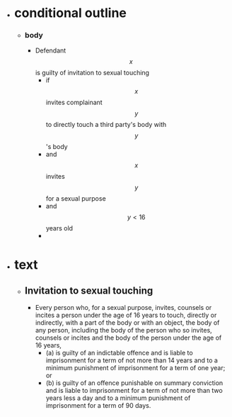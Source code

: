 - # conditional outline
	- ### body
		- Defendant $$x$$ is guilty of invitation to sexual touching
			- if $$x$$ invites complainant $$y$$ to directly touch a third party's body with $$y$$'s body
			- and $$x$$ invites $$y$$ for a sexual purpose
			- and $$y < 16$$ years old
			-
- # text
	- ## Invitation to sexual touching
		- Every person who, for a sexual purpose, invites, counsels or incites a person under the age of 16 years to touch, directly or indirectly, with a part of the body or with an object, the body of any person, including the body of the person who so invites, counsels or incites and the body of the person under the age of 16 years,
			- (a) is guilty of an indictable offence and is liable to imprisonment for a term of not more than 14 years and to a minimum punishment of imprisonment for a term of one year; or
			- (b) is guilty of an offence punishable on summary conviction and is liable to imprisonment for a term of not more than two years less a day and to a minimum punishment of imprisonment for a term of 90 days.